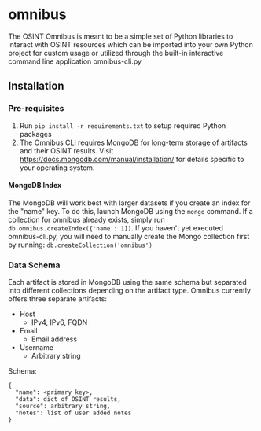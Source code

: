 # omnibus
The OSINT Omnibus is meant to be a simple set of Python libraries to interact with OSINT resources which can be imported
into your own Python project for custom usage or utilized through the built-in interactive command line application
omnibus-cli.py

## Installation
### Pre-requisites
1. Run `pip install -r requirements.txt` to setup required Python packages
2. The Omnibus CLI requires MongoDB for long-term storage of artifacts and their OSINT results. Visit
   https://docs.mongodb.com/manual/installation/ for details specific to your operating system.

#### MongoDB Index
The MongoDB will work best with larger datasets if you create an index for the "name" key.
To do this, launch MongoDB using the `mongo` command. If a collection for omnibus already exists, simply run
`db.omnibus.createIndex({'name': 1])`. If you haven't yet executed omnibus-cli.py, you will need to manually create the
Mongo collection first by running: `db.createCollection('omnibus')`

### Data Schema
Each artifact is stored in MongoDB using the same schema but separated into different collections depending on the
artifact type. Omnibus currently offers three separate artifacts:
- Host
    - IPv4, IPv6, FQDN
- Email
    - Email address
- Username
    - Arbitrary string

Schema:
```
{
  "name": <primary key>,
  "data": dict of OSINT results,
  "source": arbitrary string,
  "notes": list of user added notes
}
```

